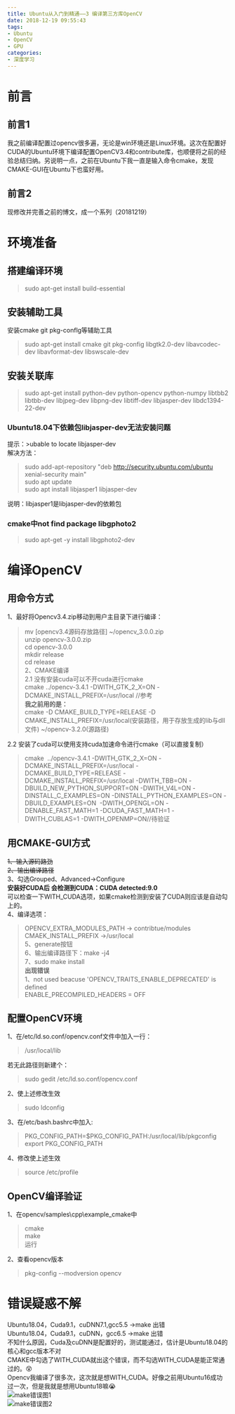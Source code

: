 ```yaml
---
title: Ubuntu从入门到精通——3 编译第三方库OpenCV
date: 2018-12-19 09:55:43
tags:
- Ubuntu
- OpenCV
- GPU
categories: 
- 深度学习
---
```

# 前言  
## 前言1
我之前编译配置过opencv很多遍，无论是win环境还是Linux环境。这次在配置好CUDA的Ubuntu环境下编译配置OpenCV3.4和contribute库，也顺便将之前的经验总结归纳。另说明一点，之前在Ubuntu下我一直是输入命令cmake，发现CMAKE-GUI在Ubuntu下也蛮好用。  
## 前言2
现修改并完善之前的博文，成一个系列（20181219）

# 环境准备  
## 搭建编译环境  
>sudo apt-get install build-essential  
## 安装辅助工具  
安装cmake git pkg-conflg等辅助工具  
>sudo apt-get install cmake git pkg-config libgtk2.0-dev libavcodec-dev libavformat-dev libswscale-dev  
## 安装关联库  
>sudo apt-get install python-dev python-opencv python-numpy libtbb2 libtbb-dev libjpeg-dev libpng-dev libtiff-dev libjasper-dev libdc1394-22-dev  

### Ubuntu18.04下依赖包libjasper-dev无法安装问题  
提示：>ubable to locate libjasper-dev    
解决方法：  
>sudo add-apt-repository "deb http://security.ubuntu.com/ubuntu xenial-security main"   
>sudo apt update  
>sudo apt install libjasper1 libjasper-dev  

说明：libjasper1是libjasper-dev的依赖包   
### cmake中not find package libgphoto2  
>sudo apt-get -y install libgphoto2-dev  

# 编译OpenCV  
## 用命令方式  
1、最好将Opencv3.4.zip移动到用户主目录下进行编译：  
>mv [opencv3.4源码存放路径] ~/opencv_3.0.0.zip  
unzip opencv-3.0.0.zip  
cd opencv-3.0.0  
mkdir release  
cd release  
2、CMAKE编译  
2.1 没有安装cuda可以不开cuda进行cmake  
>cmake ../opencv-3.4.1 -DWITH_GTK_2_X=ON -DCMAKE_INSTALL_PREFIX=/usr/local  //参考  
**我之前用的是：**  
>cmake -D CMAKE_BUILD_TYPE=RELEASE -D CMAKE_INSTALL_PREFIX=/usr/local(安装路径，用于存放生成的lib与dll文件) ~/opencv-3.2.0(源路径)

2.2 安装了cuda可以使用支持cuda加速命令进行cmake（可以直接复制）  
>cmake  ../opencv-3.4.1 -DWITH_GTK_2_X=ON -DCMAKE_INSTALL_PREFIX=/usr/local -DCMAKE_BUILD_TYPE=RELEASE -DCMAKE_INSTALL_PREFIX=/usr/local -DWITH_TBB=ON -DBUILD_NEW_PYTHON_SUPPORT=ON -DWITH_V4L=ON -DINSTALL_C_EXAMPLES=ON -DINSTALL_PYTHON_EXAMPLES=ON -DBUILD_EXAMPLES=ON  -DWITH_OPENGL=ON -DENABLE_FAST_MATH=1 -DCUDA_FAST_MATH=1 -DWITH_CUBLAS=1 -DWITH_OPENMP=ON//待验证  


## 用CMAKE-GUI方式  
~~1、输入源码路劲~~  
~~2、输出编译路径~~  
3、勾选Grouped、Advanced->Configure  
**安装好CUDA后 会检测到CUDA：CUDA detected:9.0**   
可以检查一下WITH_CUDA选项，如果cmake检测到安装了CUDA则应该是自动勾上的。    
4、编译选项：  
>OPENCV_EXTRA_MODULES_PATH -> contribtue/modules  
>CMAEK_INSTALL_PREFIX ->/usr/local   
5、generate按钮  
6、输出编译路径下：make -j4  
7、sudo make install   
**出现错误**  
1、not used beacuse 'OPENCV_TRAITS_ENABLE_DEPRECATED' is defined  
>ENABLE_PRECOMPILED_HEADERS = OFF

## 配置OpenCV环境  
1、在/etc/ld.so.conf/opencv.conf文件中加入一行：  
>/usr/local/lib  

若无此路径则新建个：  
>sudo gedit /etc/ld.so.conf/opencv.conf  

2、使上述修改生效  
>sudo ldconfig  

3、在/etc/bash.bashrc中加入:  
>PKG_CONFIG_PATH=$PKG_CONFIG_PATH:/usr/local/lib/pkgconfig  
export PKG_CONFIG_PATH  

4、修改使上述生效  
>source /etc/profile  

## OpenCV编译验证  
1、在opencv/samples\cpp\example_cmake中  
>cmake  
>make  
>运行  

2、查看opencv版本  
>pkg-config --modversion opencv


# 错误疑惑不解
Ubuntu18.04，Cuda9.1，cuDNN7.1,gcc5.5 ->make 出错   
Ubuntu18.04，Cuda9.1，cuDNN，gcc6.5 ->make 出错  
不知什么原因，Cuda及cuDNN是配置好的，测试能通过，估计是Ubuntu18.04的核心和gcc版本不对  
CMAKE中勾选了WITH_CUDA就出这个错误，而不勾选WITH_CUDA是能正常通过的。😵  
Opencv我编译了很多次，这次就是想WITH_CUDA。好像之前用Ubuntu16成功过一次，但是我就是想用Ubuntu18嘛😭  
![make错误图1](make错误1.png)  
![make错误图2](make错误2.png)  



